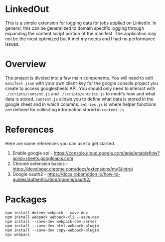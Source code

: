 # LinkedOut
This is a simple extension for logging data for jobs applied on 
LinkedIn. In general, this can be generalized to domain specific 
logging through expanding the content script portion of the manifest. 
The application may not be the most optimized but it met my needs and 
I had no performance issues. 

# Overview
The project is divided into a few main components. You will need to 
edit `manifest.json` with your own client-key for the google console 
project you create to access googlesheets API. You should only need
to interact with `./scripts/content.js` and `./scripts/entries.js` 
to modify how and what data is stored. `content.js` allows you to 
define what data is stored in the google sheet and in which columns. 
`entries.js` is where helper functions are defined for collecting 
information stored in `content.js`. 

# References
Here are some references you can use to get started.

1. Enable google api - https://console.cloud.google.com/apis/enableflow?apiid=sheets.googleapis.com
2. Chrome extension basics - https://developer.chrome.com/docs/extensions/mv3/intro/
3. Google oauth2 - https://docs.robomotion.io/how-to-guides/authentication/google/oauth2/

# Packages
```
npm install dotenv-webpack --save-dev
npm install webpack webpack-cli --save-dev
npm install --save-dev webpack-dev-server
npm install --save-dev html-webpack-plugin
npm install --save-dev copy-webpack-plugin
npx webpack
```